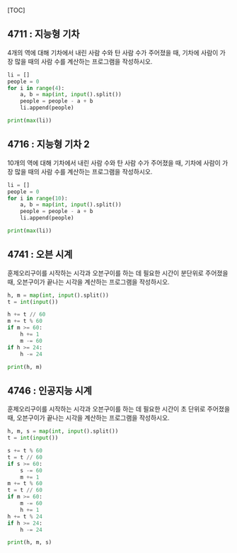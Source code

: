 [TOC]

## 4711 : 지능형 기차

4개의 역에 대해 기차에서 내린 사람 수와 탄 사람 수가 주어졌을 때, 기차에 사람이 가장 많을 때의 사람 수를 계산하는 프로그램을 작성하시오.

``` python
li = []
people = 0
for i in range(4):
    a, b = map(int, input().split())
    people = people - a + b
    li.append(people)

print(max(li))
```

## 4716 : 지능형 기차 2

10개의 역에 대해 기차에서 내린 사람 수와 탄 사람 수가 주어졌을 때, 기차에 사람이 가장 많을 때의 사람 수를 계산하는 프로그램을 작성하시오.

``` python
li = []
people = 0
for i in range(10):
    a, b = map(int, input().split())
    people = people - a + b
    li.append(people)

print(max(li))
```

## 4741 : 오븐 시계

훈제오리구이를 시작하는 시각과 오븐구이를 하는 데 필요한 시간이 분단위로 주어졌을 때, 오븐구이가 끝나는 시각을 계산하는 프로그램을 작성하시오.

``` python
h, m = map(int, input().split())
t = int(input())

h += t // 60
m += t % 60
if m >= 60:
    h += 1
    m -= 60
if h >= 24:
    h -= 24

print(h, m)
```

## 4746 : 인공지능 시계

훈제오리구이를 시작하는 시각과 오븐구이를 하는 데 필요한 시간이 초 단위로 주어졌을 때, 오븐구이가 끝나는 시각을 계산하는 프로그램을 작성하시오.

``` python
h, m, s = map(int, input().split())
t = int(input())

s += t % 60
t = t // 60
if s >= 60:
    s -= 60
    m += 1
m += t % 60
t = t // 60
if m >= 60:
    m -= 60
    h += 1
h += t % 24
if h >= 24:
    h -= 24

print(h, m, s)
```
